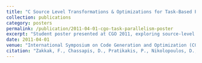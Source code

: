 ```yaml
---
title: "C Source Level Transformations & Optimizations for Task-Based Parallelism"
collection: publications
category: posters
permalink: /publication/2011-04-01-cgo-task-parallelism-poster
excerpt: "Student poster presented at CGO 2011, exploring source-level transformations and optimizations for enabling task-based parallelism in C programs."
date: 2011-04-01
venue: "International Symposium on Code Generation and Optimization (CGO), Poster Session"
citation: "Zakkak, F., Chassapis, D., Pratikakis, P., Nikolopoulos, D., & Bilas, A. (2011). C Source Level Transformations & Optimizations for Task-Based Parallelism. Student Poster Session, *2011 International Symposium on Code Generation and Optimization (CGO)*, April."
---
```


